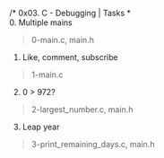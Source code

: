 /* 0x03. C - Debugging | Tasks *\
0. Multiple mains
> 0-main.c, main.h
1. Like, comment, subscribe
> 1-main.c
2. 0 > 972?
> 2-largest_number.c, main.h
3. Leap year
> 3-print_remaining_days.c, main.h
